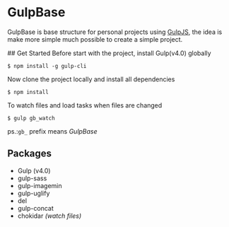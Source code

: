 # GulpBase
GulpBase is base structure for personal projects using [GulpJS](http://gulpjs.com), the idea is make more simple much possible to create a simple project.

## Get Started
Before start with the project, install Gulp(v4.0) globally
```
$ npm install -g gulp-cli
```

Now clone the project locally and install all dependencies
```
$ npm install
```

To watch files and load tasks when files are changed
```
$ gulp gb_watch
```
ps.:`gb_` prefix means _GulpBase_

## Packages
 - Gulp (v4.0)
 - gulp-sass
 - gulp-imagemin
 - gulp-uglify
 - del
 - gulp-concat
 - chokidar _(watch files)_
